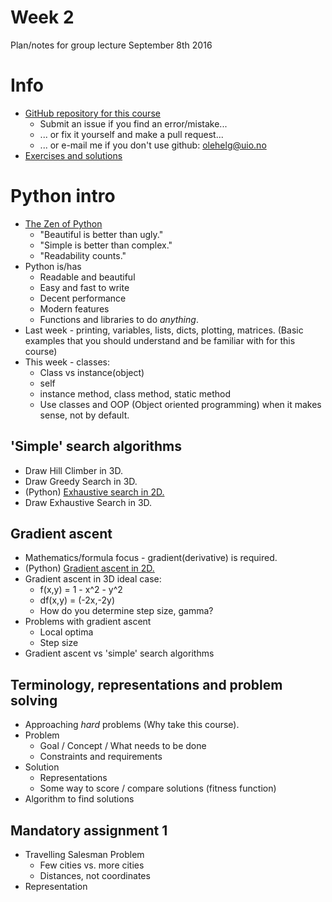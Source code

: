 # Week 2
Plan/notes for group lecture September 8th 2016
# Info
* [GitHub repository for this course](https://github.com/olehermanse/INF3490-AI_Machine_Learning)
    * Submit an issue if you find an error/mistake...
    * ... or fix it yourself and make a pull request...
    * ... or e-mail me if you don't use github: [olehelg@uio.no](mailto:olehelg@uio.no)
* [Exercises and solutions](https://github.com/olehermanse/INF3490-AI_Machine_Learning/tree/master/material)

# Python intro
* [The Zen of Python](https://www.python.org/dev/peps/pep-0020/)
    * "Beautiful is better than ugly."
    * "Simple is better than complex."
    * "Readability counts."
* Python is/has
    * Readable and beautiful
    * Easy and fast to write
    * Decent performance
    * Modern features
    * Functions and libraries to do *anything*.
* Last week - printing, variables, lists, dicts, plotting, matrices. (Basic examples that you should understand and be familiar with for this course)
* This week - classes:
    * Class vs instance(object)
    * self
    * instance method, class method, static method
    * Use classes and OOP (Object oriented programming) when it makes sense, not by default.

## 'Simple' search algorithms
* Draw Hill Climber in 3D.
* Draw Greedy Search in 3D.
* (Python) [Exhaustive search in 2D.](./01_exhaustive.py)
* Draw Exhaustive Search in 3D.

## Gradient ascent
* Mathematics/formula focus - gradient(derivative) is required.
* (Python) [Gradient ascent in 2D.](./02_gradient.py)
* Gradient ascent in 3D ideal case:
    * f(x,y) = 1 - x^2 - y^2
    * df(x,y) = (-2x,-2y)
    * How do you determine step size, gamma?
* Problems with gradient ascent
    * Local optima
    * Step size
* Gradient ascent vs 'simple' search algorithms

## Terminology, representations and problem solving
* Approaching *hard* problems (Why take this course).
* Problem
    * Goal / Concept / What needs to be done
    * Constraints and requirements
* Solution
    * Representations
    * Some way to score / compare solutions (fitness function)
* Algorithm to find solutions

## Mandatory assignment 1
* Travelling Salesman Problem
    * Few cities vs. more cities
    * Distances, not coordinates
* Representation
